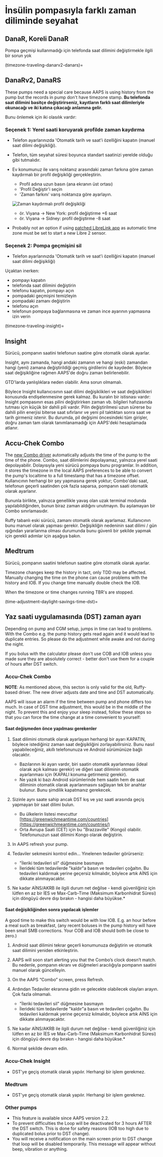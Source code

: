# İnsülin pompasıyla farklı zaman diliminde seyahat

## DanaR, Koreli DanaR

Pompa geçmişi kullanmadığı için telefonda saat dilimini değiştirmekle ilgili bir sorun yok

(timezone-traveling-danarv2-danars)=

## DanaRv2, DanaRS

These pumps need a special care because AAPS is using history from the pump but the records in pump don't have timezone stamp. **Bu telefonda saat dilimini basitçe değiştirirseniz, kayıtların farklı saat dilimleriyle okunacağı ve iki katına çıkacağı anlamına gelir.**

Bunu önlemek için iki olasılık vardır:

### Seçenek 1: Yerel saati koruyarak profilde zaman kaydırma

* Telefon ayarlarınızda 'Otomatik tarih ve saat'i özelliğini kapatın (manuel saat dilimi değişikliği).
* Telefon, tüm seyahat süresi boyunca standart saatinizi yerelde olduğu gibi tutmalıdır.
* Ev konumunuz ile varış noktanız arasındaki zaman farkına göre zaman kaydırmalı bir profil değişikliği gerçekleştirin.
   
   * Profil adına uzun basın (ana ekranın üst ortası)
   * 'Profil Değiştir'i seçin
   * 'Zaman farkını' varış noktanıza göre ayarlayın.
   
   ![Zaman kaydırmalı profil değişikliği](../images/ProfileSwitchTimeShift2.png)
   
   * ör. Viyana -> New York: profil değiştirme +6 saat
   * ör. Viyana -> Sidney: profil değiştirme -8 saat
* Probably not an option if using [patched LibreLink app](#libre2-patched-librelink-app-with-xdrip) as automatic time zone must be set to start a new Libre 2 sensor.

### Seçenek 2: Pompa geçmişini sil

* Telefon ayarlarınızda 'Otomatik tarih ve saat'i özelliğini kapatın (manuel saat dilimi değişikliği)

Uçaktan inerken:

* pompayı kapatın
* telefonda saat dilimini değiştirin
* telefonu kapatın, pompayı açın
* pompadaki geçmişini temizleyin
* pompadaki zamanı değiştirin
* telefonu açın
* telefonun pompaya bağlanmasına ve zaman ince ayarının yapmasına izin verin

(timezone-traveling-insight)=

## Insight

Sürücü, pompanın saatini telefonun saatine göre otomatik olarak ayarlar.

Insight, aynı zamanda, hangi andaki zamanın ve hangi (eski) zamandan hangi (yeni) zamana değiştirildiği geçmiş girdilerini de kaydeder. Böylece saat değişikliğine rağmen AAPS'de doğru zaman belirlenebilir.

GTD'larda yanlışlıklara neden olabilir. Ama sorun olmamalı.

Böylece Insight kullanıcısının saat dilimi değişiklikleri ve saat değişiklikleri konusunda endişelenmesine gerek kalmaz. Bu kuralın bir istisnası vardır: Insight pompasının esas pilini değiştirirken zaman vb. bilgileri hafızasında tutması için küçük bir dahili pili vardır. Pilin değiştirilmesi uzun sürerse bu dahili pilin enerjisi biterse saat sıfırlanır ve yeni pil taktıktan sonra saat ve tarih girmeniz istenir. Bu durumda, pil değişimi öncesindeki tüm girişler, doğru zaman tam olarak tanımlanamadığı için AAPS'deki hesaplamada atlanır.

## Accu-Chek Combo

The [new Combo driver](../CompatiblePumps/Accu-Chek-Combo-Pump-v2.md) automatically adjusts the time of the pump to the time of the phone. Combo, saat dilimlerini depolayamaz, yalnızca yerel saati depolayabilir. Dolayısıyla yeni sürücü pompaya bunu programlar. In addition, it stores the timezone in the local AAPS preferences to be able to convert the pump's localtime to a full timestamp that has a timezone offset. Kullanıcının herhangi bir şey yapmasına gerek yoktur; Combo'daki saat, telefonun geçerli saatinden çok fazla saparsa, pompanın saati otomatik olarak ayarlanır.

Bununla birlikte, yalnızca genellikle yavaş olan uzak terminal modunda yapılabildiğinden, bunun biraz zaman aldığını unutmayın. Bu aşılamayan bir Combo sınırlamasıdır.

Ruffy tabanlı eski sürücü, zamanı otomatik olarak ayarlamaz. Kullanıcının bunu manuel olarak yapması gerekir. Değişikliğin nedeninin saat dilimi / gün ışığından yararlanma olması durumunda bunu güvenli bir şekilde yapmak için gerekli adımlar için aşağıya bakın.

## Medtrum

Sürücü, pompanın saatini telefonun saatine göre otomatik olarak ayarlar.

Timezone changes keep the history in tact, only TDD may be affected. Manually changing the time on the phone can cause problems with the history and IOB. If you change time manually double check the IOB.

When the timezone or time changes running TBR's are stopped.

(time-adjustment-daylight-savings-time-dst)=

## Yaz saati uygulamasında (DST) zaman ayarı

Depending on pump and CGM setup, jumps in time can lead to problems. With the Combo e.g. the pump history gets read again and it would lead to duplicate entries. So please do the adjustment while awake and not during the night.

If you bolus with the calculator please don't use COB and IOB unless you made sure they are absolutely correct - better don't use them for a couple of hours after DST switch.

### Accu-Chek Combo

**NOTE**: As mentioned above, this secton is only valid for the old, Ruffy-based driver. The new driver adjusts date and time and DST automatically.

AAPS will issue an alarm if the time between pump and phone differs too much. In case of DST time adjustment, this would be in the middle of the night. To prevent this and enjoy your sleep instead, follow these steps so that you can force the time change at a time convenient to yourself:

#### Saat değişmeden önce yapılması gerekenler

1. Saat dilimini otomatik olarak ayarlayan herhangi bir ayarı KAPATIN, böylece istediğiniz zaman saat değişikliğini zorlayabilirsiniz. Bunu nasıl yapabileceğiniz, akıllı telefonunuza ve Android sürümünüze bağlı olacaktır.
   
   * Bazılarının iki ayarı vardır, biri saatin otomatik ayarlanması (ideal olarak açık kalması gerekir) ve diğeri saat diliminin otomatik ayarlanması için (KAPALI konuma getirmeniz gerekir).
   * Ne yazık ki bazı Android sürümlerinde hem saatin hem de saat diliminin otomatik olarak ayarlanmasını sağlayan tek bir anahtar bulunur. Bunu şimdilik kapatmanız gerekecek.

2. Sizinle aynı saate sahip ancak DST kış ve yaz saati arasında geçiş yapmayan bir saat dilimi bulun.
   
   * Bu ülkelerin listesi mevcuttur [https://greenwichmeantime.com/countries](https://greenwichmeantime.com/countries/)
   * Orta Avrupa Saati (CET) için bu "Brazzaville" (Kongo) olabilir. Telefonunuzun saat dilimini Kongo olarak değiştirin.

3. In AAPS refresh your pump.

4. Tedaviler sekmesini kontrol edin... Yinelenen tedaviler görürseniz:
   
   * "İleriki tedavileri sil" düğmesine basmayın
   * İlerideki tüm tedavilerde "kaldır"a basın ve tedavileri çoğaltın. Bu tedavileri kaldırmak yerine geçersiz kılmalıdır, böylece artık AİNS için dikkate alınmayacaktır.

5. Ne kadar AİNS/AKRB ile ilgili durum net değilse - kendi güvenliğiniz için lütfen en az bir İES ve Max-Carb-Time (Maksimum Karbonhidrat Süresi) için döngüyü devre dışı bırakın - hangisi daha büyükse.*

#### Saat değişikliğinden sonra yapılacak işlemler

A good time to make this switch would be with low IOB. E.g. an hour before a meal such as breakfast, (any recent boluses in the pump history will have been small SMB corrections. Your COB and IOB should both be close to zero.)

1. Android saat dilimini tekrar geçerli konumunuza değiştirin ve otomatik saat dilimini yeniden etkinleştirin.
2. AAPS will soon start alerting you that the Combo’s clock doesn’t match. Bu nedenle, pompanın ekranı ve düğmeleri aracılığıyla pompanın saatini manuel olarak güncelleyin.
3. On the AAPS “Combo” screen, press Refresh.
4. Ardından Tedaviler ekranına gidin ve gelecekte olabilecek olayları arayın. Çok fazla olmamalı.
   
   * "İleriki tedavileri sil" düğmesine basmayın
   * İlerideki tüm tedavilerde "kaldır"a basın ve tedavileri çoğaltın. Bu tedavileri kaldırmak yerine geçersiz kılmalıdır, böylece artık AİNS için dikkate alınmayacaktır.

5. Ne kadar AİNS/AKRB ile ilgili durum net değilse - kendi güvenliğiniz için lütfen en az bir İES ve Max-Carb-Time (Maksimum Karbonhidrat Süresi) için döngüyü devre dışı bırakın - hangisi daha büyükse.*

6. Normal şekilde devam edin.

### Accu-Chek Insight

* DST'ye geçiş otomatik olarak yapılır. Herhangi bir işlem gerekmez.

### Medtrum

* DST'ye geçiş otomatik olarak yapılır. Herhangi bir işlem gerekmez.

### Other pumps

* This feature is available since AAPS version 2.2.
* To prevent difficulties the Loop will be deactivated for 3 hours AFTER the DST switch. This is done for safety reasons (IOB too high due to duplicated bolus prior to DST change).
* You will receive a notification on the main screen prior to DST change that loop will be disabled temporarily. This message will appear without beep, vibration or anything.